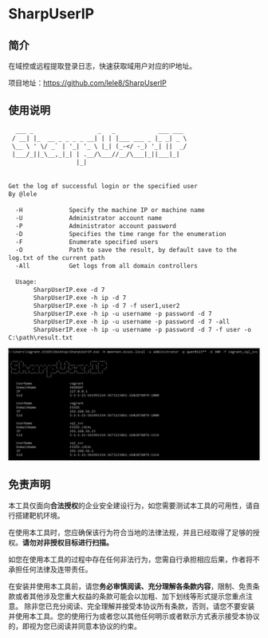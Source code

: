 # SharpUserIP

## 简介

在域控或远程提取登录日志，快速获取域用户对应的IP地址。

项目地址：https://github.com/lele8/SharpUserIP

## 使用说明

```
  ___ _                  _   _            ___ ___
 / __| |_  __ _ _ _ _ __| | | |___ ___ _ |_ _| _ \
 \__ \ ' \/ _` | '_| '_ \ |_| (_-</ -_) '_| ||  _/
 |___/_||_\__,_|_| | .__/\___//__/\___|_||___|_|
                   |_|


Get the log of successful login or the specified user
By @lele

  -H             Specify the machine IP or machine name
  -U             Administrator account name
  -P             Administrator account password
  -D             Specifies the time range for the enumeration
  -F             Enumerate specified users
  -O             Path to save the result, by default save to the log.txt of the current path
  -All           Get logs from all domain controllers

  Usage:
       SharpUserIP.exe -d 7
       SharpUserIP.exe -h ip -d 7
       SharpUserIP.exe -h ip -d 7 -f user1,user2
       SharpUserIP.exe -h ip -u username -p password -d 7
       SharpUserIP.exe -h ip -u username -p password -d 7 -all
       SharpUserIP.exe -h ip -u username -p password -d 7 -f user -o C:\path\result.txt
```

![](./img/test.png)

## 免责声明

本工具仅面向**合法授权**的企业安全建设行为，如您需要测试本工具的可用性，请自行搭建靶机环境。

在使用本工具时，您应确保该行为符合当地的法律法规，并且已经取得了足够的授权。**请勿对非授权目标进行扫描。**

如您在使用本工具的过程中存在任何非法行为，您需自行承担相应后果，作者将不承担任何法律及连带责任。

在安装并使用本工具前，请您**务必审慎阅读、充分理解各条款内容**，限制、免责条款或者其他涉及您重大权益的条款可能会以加粗、加下划线等形式提示您重点注意。 除非您已充分阅读、完全理解并接受本协议所有条款，否则，请您不要安装并使用本工具。您的使用行为或者您以其他任何明示或者默示方式表示接受本协议的，即视为您已阅读并同意本协议的约束。
